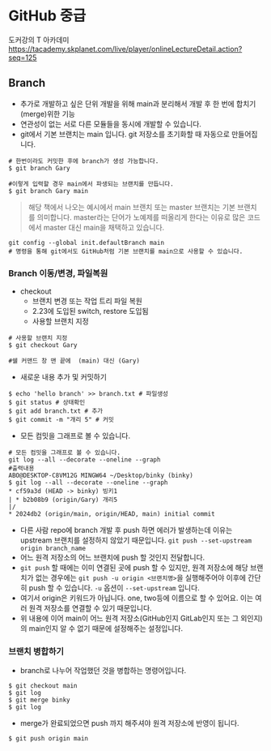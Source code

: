 # GitHub 중급

도커강의
T 아카데미
https://tacademy.skplanet.com/live/player/onlineLectureDetail.action?seq=125


## Branch

- 추가로 개발하고 싶은 단위 개발을 위해 main과 분리해서 개발 후 한 번에 합치기(merge)위한 기능
- 연관성이 없는 서로 다른 모듈들을 동시에 개발할 수 있습니다.
- git에서 기본 브랜치는 main 입니다. git 저장소를 초기화할 때 자동으로 만들어집니다.

```shell
# 한번이라도 커밋한 후에 branch가 생성 가능합니다.
$ git branch Gary 

#이렇게 입력할 경우 main에서 파생되는 브랜치를 만듭니다.
$ git branch Gary main 
```

> 해당 책에서 나오는 예시에서 main 브랜치 또는 master 브랜치는 기본 브랜치를 의미합니다. master라는 단어가 노예제를 떠올리게 한다는 이유로 많은 코드에서 master 대신 main을 채택하고 있습니다.

```shell
git config --global init.defaultBranch main 
# 명령을 통해 git에서도 GitHub처럼 기본 브랜치를 main으로 사용할 수 있습니다.
```



### Branch 이동/변경, 파일복원

- checkout
    - 브랜치 변경 또는 작업 트리 파일 복원
    - 2.23에 도입된 switch, restore 도입됨
    - 사용할 브랜치 지정

```shell
# 사용할 브랜치 지정
$ git checkout Gary

#쉘 커맨드 창 맨 끝에  (main) 대신 (Gary)
```

- 새로운 내용 추가 및 커밋하기
```shell
$ echo 'hello branch' >> branch.txt # 파일생성
$ git status # 상태확인
$ git add branch.txt # 추가
$ git commit -m "개리 5" # 커밋
```


- 모든 컴밋을 그래프로 볼 수 있습니다.

```shell
# 모든 컴밋을 그래프로 볼 수 있습니다.
git log --all --decorate --oneline --graph
#출력내용
ABO@DESKTOP-C8VM12G MINGW64 ~/Desktop/binky (binky)
$ git log --all --decorate --oneline --graph
* cf59a3d (HEAD -> binky) 빙키1
| * b2b08b9 (origin/Gary) 개리5
|/
* 2024db2 (origin/main, origin/HEAD, main) initial commit
```


- 다른 사람 repo에 branch 개발 후 push 하면 에러가 발생하는데 이유는 upstream 브랜치를 설정하지 않았기 때문입니다.
`git push --set-upstream origin branch_name`
- 어느 원격 저장소의 어느 브랜치에 push 할 것인지 전달합니다.
- `git push` 할 때에는 이미 연결된 곳에 push 할 수 있지만, 원격 저장소에 해당 브랜치가 없는 경우에는 `git push -u origin <브랜치명>`을 실행해주어야 이후에 간단히 push 할 수 있습니다. `-u` 옵션이 `--set-upstream` 입니다.
- 여기서 origin은 키워드가 아닙니다. one, two등에 이름으로 할 수 있어요. 이는 여러 원격 저장소를 연결할 수 있기 때문입니다.
- 위 내용에 이어 main이 어느 원격 저장소(GitHub인지 GitLab인지 또는 그 외인지)의 main인지 알 수 없기 때문에 설정해주는 설정입니다.


### 브랜치 병합하기

- branch로 나누어 작업했던 것을 병합하는 명령어입니다.
```shell
$ git checkout main
$ git log
$ git merge binky
$ git log
```

- merge가 완료되었으면 push 까지 해주셔야 원격 저장소에 반영이 됩니다.
```shell
$ git push origin main
```